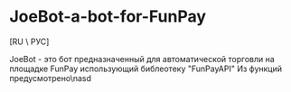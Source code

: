 # JoeBot-a-bot-for-FunPay

[RU \ РУС]

JoeBot - это бот предназначенный для автоматической торговли на площадке FunPay использующий библеотеку "FunPayAPI"
Из функций предусмотрено\nasd
